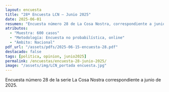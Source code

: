 ```yaml
---
layout: encuesta
title: "28ª Encuesta LCN — Junio 2025"
date: 2025-06-01
resumen: "Encuesta número 28 de La Cosa Nostra, correspondiente a junio de 2025."
atributos:
  - "Muestra: 600 casos"
  - "Metodología: Encuesta no probabilística, online"
  - "Ámbito: Nacional"
pdf_url: "/assets/pdfs/2025-06-15-encuesta-28.pdf"
destacado: false
tags: [politica, opinion, junio2025]
permalink: /encuestas/encuesta-28-junio-2025/
image: "/assets/img/LCN_portada encuesta.jpg"
---
```


Encuesta número 28 de la serie La Cosa Nostra correspondiente a junio de 2025.
